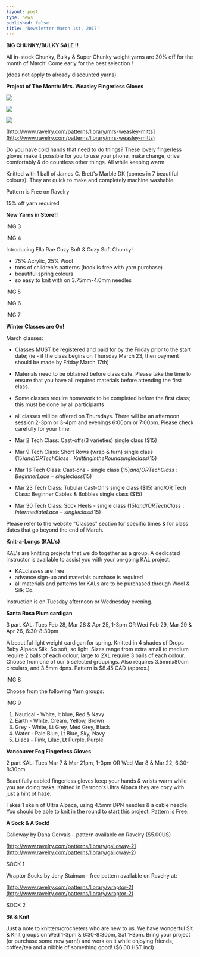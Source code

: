 ```yaml
---
layout: post
type: news
published: false
title: 'Newsletter March 1st, 2017'
---
```

**BIG CHUNKY/BULKY SALE !!**

All in-stock Chunky, Bulky & Super Chunky weight yarns are 30% off for the month of March! Come early for the best selection !

(does not apply to already discounted yarns)


**Project of The Month: Mrs. Weasley Fingerless Gloves**

![]({{site.baseurl}}/projects/img/featured_33a.jpg)

![]({{site.baseurl}}/projects/img/featured_33b.jpg)

![]({{site.baseurl}}/projects/img/featured_33c.jpg)

[http://www.ravelry.com/patterns/library/mrs-weasley-mitts](http://www.ravelry.com/patterns/library/mrs-weasley-mitts)

Do you have cold hands that need to do things? These lovely fingerless gloves make it possible for you to use your phone, make change, drive comfortably & do countless other things.  All while keeping warm.

Knitted with 1 ball of James C. Brett's Marble DK (comes in 7 beautiful colours). They are quick to make and completely machine washable. 

Pattern is Free on Ravelry

15% off yarn required


**New Yarns in Store!!**
 
IMG 3

IMG 4

Introducing Ella Rae Cozy Soft & Cozy Soft Chunky!  

- 75% Acrylic, 25% Wool
- tons of children's patterns (book is free with yarn purchase)
- beautiful spring colours
- so easy to knit with on 3.75mm-4.0mm needles

IMG 5

IMG 6

IMG 7


**Winter Classes are On!**

March classes:
- Classes MUST  be registered and paid for by the Friday prior to the start date; (ie - if the class begins on Thursday March 23, then payment should be made by Friday March 17th)
- Materials need to be obtained before class date.  Please take the time to ensure that you have all required materials before attending the first class.
- Some classes require homework to be completed before the first class; this must be done by all participants
- all classes will be offered on Thursdays.  There will be an afternoon session 2-3pm or 3-4pm and evenings 6:00pm or 7:00pm. Please check carefully for your time.  

- Mar 2 Tech Class: Cast-offs(3 varieties) single class ($15)                                
- Mar 9 Tech Class: Short Rows (wrap & turn) single class ($15) and/OR Tech Class:  Knitting in the Round single class ($15)
- Mar 16  Tech Class: Cast-ons - single class ($15) and/OR Tech Class:  Beginner Lace - single class ($15)
- Mar 23  Tech Class: Tubular Cast-On's single class ($15) and/OR Tech Class: Beginner Cables & Bobbles single class ($15)
- Mar 30  Tech Class: Sock Heels - single class ($15) and/OR Tech Class: Intermediate Lace - single class($15)
        
Please refer to the website "Classes" section for specific times & for class dates that go beyond the end of March.


**Knit-a-Longs (KAL's)**

KAL's are knitting projects that we do together as a group. A dedicated instructor is available to assist you with your on-going KAL project.

- KALclasses are free
- advance sign-up and materials purchase is required 
- all materials and patterns for KALs are to be purchased through Wool & Silk Co. 

Instruction is on Tuesday afternoon or Wednesday evening.

**Santa Rosa Plum cardigan**

3 part KAL: Tues Feb 28, Mar 28 & Apr 25, 1-3pm OR Wed Feb 29, Mar 29 & Apr 26, 6:30-8:30pm

A beautiful light weight cardigan for spring. Knitted in 4 shades of Drops Baby Alpaca Silk. So soft, so light. Sizes range from extra small to medium require 2 balls of each colour, large to 2XL require 3 balls of each colour. Choose from one of our 5 selected groupings. Also requires 3.5mmx80cm circulars, and 3.5mm dpns. Pattern is $8.45 CAD (approx.) 

IMG 8

Choose from the following Yarn groups:

IMG 9

1. Nautical - White, lt blue, Red & Navy
2. Earth  - White, Cream, Yellow, Brown
3. Grey - White, Lt Grey, Med Grey, Black
4. Water - Pale Blue, Lt Blue, Sky, Navy
5. Lilacs - Pink, Lilac, Lt Purple, Purple


**Vancouver Fog Fingerless Gloves**

2 part KAL: Tues Mar 7 & Mar 21pm, 1-3pm OR Wed Mar 8 & Mar 22, 6:30-8:30pm

Beautifully cabled fingerless gloves keep your hands & wrists warm while you are doing tasks. Knitted in Berroco's Ultra Alpaca they are cozy with just a hint of haze.

Takes 1 skein of Ultra Alpaca, using 4.5mm DPN needles & a cable needle. You should be able to knit in the round to start this project. Pattern is Free.


**A Sock & A Sock!**
 
Galloway by Dana Gervais – pattern available on Ravelry ($5.00US)

[http://www.ravelry.com/patterns/library/galloway-2](http://www.ravelry.com/patterns/library/galloway-2)

SOCK 1

Wraptor Socks by Jeny Staiman  -  free  pattern available on Ravelry at:

[http://www.ravelry.com/patterns/library/wraptor-2](http://www.ravelry.com/patterns/library/wraptor-2)

SOCK 2


**Sit & Knit**
 
Just a note to knitters/crocheters who are new to us. We have wonderful Sit & Knit groups on Wed 1-3pm & 6:30-8:30pm, Sat 1-3pm.  Bring your project (or purchase some new yarn!) and work on it while enjoying friends, coffee/tea and a nibble of something good!  ($6.00 HST incl)
